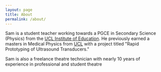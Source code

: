 ```yaml
---
layout: page
title: About
permalink: /about/
---
```


Sam is a student teacher working towards a PGCE in Secondary Science (Physics) from the [UCL Institute of Education](https://www.ucl.ac.uk/ioe). He previously earned a masters in Medical Physics from [UCL](https://www.ucl.ac.uk) with a project titled "Rapid Prototyping of Ultrasound Transducers."

Sam is also a freelance theatre technician with nearly 10 years of experience in professional and student theatre
